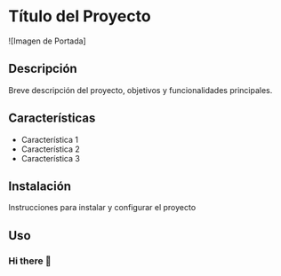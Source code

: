 # Título del Proyecto

![Imagen de Portada]

## Descripción

  Breve descripción del proyecto, objetivos y funcionalidades principales.
  
## Características

- Característica 1
- Característica 2
- Característica 3

## Instalación
Instrucciones para instalar y configurar el proyecto


## Uso
  

### Hi there 👋

<!--
**PatriciaON/PatriciaON** is a ✨ _special_ ✨ repository because its `README.md` (this file) appears on your GitHub profile.

Here are some ideas to get you started:

- 🔭 I’m currently working on ...
- 🌱 I’m currently learning ...
- 👯 I’m looking to collaborate on ...
- 🤔 I’m looking for help with ...
- 💬 Ask me about ...
- 📫 How to reach me: ...
- 😄 Pronouns: ...
- ⚡ Fun fact: ...
-->
